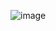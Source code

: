 ![image](https://github.com/tomalexsmith/SQL-Challenges/assets/95169394/a0f96e31-0188-4d3d-9652-dc4b381c53b9)
